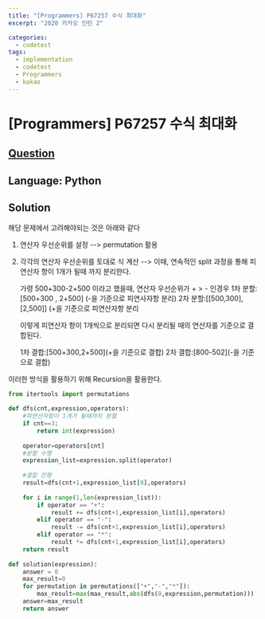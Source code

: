 ```yaml
---
title: "[Programmers] P67257 수식 최대화"
excerpt: "2020 카카오 인턴 2"

categories:
  - codetest
tags:
  - implementation
  - codetest
  - Programmers
  - kakao
---
```

# [Programmers] P67257 수식 최대화
## [Question](https://school.programmers.co.kr/learn/courses/30/lessons/67257)
## Language: Python

## Solution 

해당 문제에서 고려해야되는 것은 아래와 같다

1. 연산자 우선순위를 설정 --> permutation 활용
2. 각각의 연산자 우선순위를 토대로 식 계산 
    --> 이때, 연속적인 split 과정을 통해 피연산자 항이 1개가 될때 까지 분리한다.

    가령 500+300-2+500 이라고 했을때, 연산자 우선순위가 + > - 인경우
    1차 분할:[500+300 , 2+500] (-을 기준으로 피연사자항 분리)
    2차 분할:[[500,300],[2,500]] (+을 기준으로 피연산자항 분리 

    이렇게 피연산자 항이 1개씩으로 분리되면 다시 분리될 때의 연산자를 기준으로 결합된다.

    1차 결합:[500+300,2+500](+을 기준으로 결합)
    2차 결합:[800-502](-을 기준으로 결합)

이러한 방식을 활용하기 위해 Recursion을 활용한다.


```python
from itertools import permutations

def dfs(cnt,expression,operators):
    #피연산자항이 1개가 될때까지 분할
    if cnt==3:
        return int(expression)
    
    operator=operators[cnt]
    #분할 수행
    expression_list=expression.split(operator)
    
    #결합 진행
    result=dfs(cnt+1,expression_list[0],operators)
    
    for i in range(1,len(expression_list)):
        if operator == "+":
            result += dfs(cnt+1,expression_list[i],operators)
        elif operator == "-":
            result -= dfs(cnt+1,expression_list[i],operators)
        elif operator == "*":
            result *= dfs(cnt+1,expression_list[i],operators)   
    return result
        
def solution(expression):
    answer = 0   
    max_result=0
    for permutation in permutations(["+","-","*"]):
        max_result=max(max_result,abs(dfs(0,expression,permutation)))
    answer=max_result
    return answer
```
